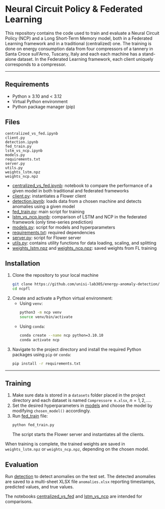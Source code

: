 # Neural Circuit Policy & Federated Learning

This repository contains the code used to train and evaluate a Neural Circuit Policy (NCP) and a Long Short-Term Memory model, both in a Federated Learning framework and in a traditional (centralized) one. The training is done on energy consumption data from four compressors of a tannery in Santa Croce sull'Arno, Tuscany, Italy and each each machine has a stand-alone dataset. In the Federated Learning framework, each client uniquely corresponds to a compressor.

---

## Requirements

- Python ≥ 3.10 and < 3.12 
- Virtual Python environment
- Python package manager (pip)

## Files

    centralized_vs_fed.ipynb
    client.py
    detection.ipynb
    fed_train.py
    lstm_vs_ncp.ipynb
    models.py
    requirements.txt
    server.py
    utils.py
    weights_lstm.npz
    weights_ncp.npz

- [centralized_vs_fed.ipynb](./centralized_vs_fed.ipynb): notebook to compare the performance of a given model in both traditional and federated frameworks
- [client.py](./client.py): instantiates a Flower client
- [detection.ipynb](./detection.ipynb): loads data from a chosen machine and detects anomalies using a given model
- [fed_train.py](./requirements.txt): main script for training
- [lstm_vs_ncp.ipynb](./lstm_vs_ncp.ipynb): comparison of LSTM and NCP in the federated framework (only time-series prediction)
- [models.py](./models.py): script for models and hyperparameters
- [requirements.txt](./requirements.txt): required dependencies
- [server.py](./server.py): script for Flower server
- [utils.py](./utils.py): contains utility functions for data loading, scaling, and splitting
- [weights_lstm.npz](./weights_lstm.npz) and [weights_ncp.npz](./weights_ncp.npz): saved weights from FL training


## Installation 

1. Clone the repository to your local machine
    ```bash
    git clone https://github.com/unisi-lab305/energy-anomaly-detection/tree/main/ncpfl
    cd ncpfl
    ```
2. Create and activate a Python virtual environment:
    - Using `venv`:
        ```bash
        python3 -m ncp venv
        source venv/bin/activate
        ```
    - Using `conda`:
        ```bash
        conda create --name ncp python=3.10.10
        conda activate ncp
        ```
3. Navigate to the project directory and install the required Python packages using ```pip``` or ```conda```:
    ```bash
    pip install -r requirements.txt
    ```
---

## Training

1. Make sure data is stored in a ```datasets``` folder placed in the project directory and each dataset is named ```Compressore n.xlsx```, $n = 1,2,\dots$.
2. Set the desired hyperparameters in [models](./models.py) and choose the model by modifying ```chosen_model()``` accordingly.
3. Run [fed_train](./fed_train.py) file:
   ```bash
   python fed_train.py
   ```
   The script starts the Flower server and instantiates all the clients.

When training is complete, the trained weights are saved in ```weights_lstm.npz``` or ```weights_ncp.npz```, depending on the chosen model.

## Evaluation

Run [detection](./detection.ipynb) to detect anomalies on the test set. The detected anomalies are saved to a multi-sheet XLSX file ```anomalies.xlsx``` reporting timestamps, predicted values, and true values.

The notebooks [centralized_vs_fed](./centralized_vs_fed.ipynb) and [lstm_vs_ncp](./lstm_vs_ncp.ipynb) are intended for comparisons.













